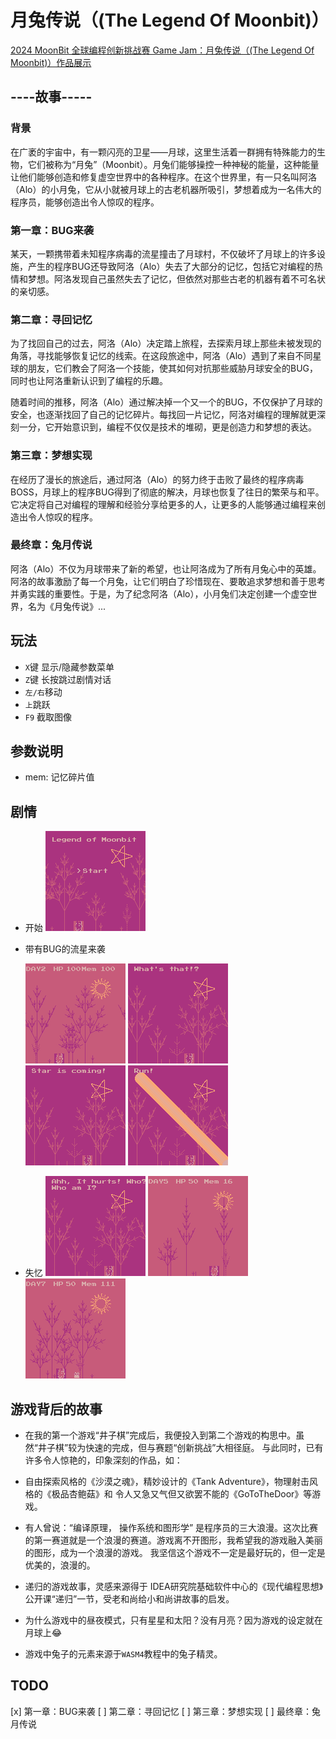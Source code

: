 # 月兔传说（(The Legend Of Moonbit)）

[2024 MoonBit 全球编程创新挑战赛 Game Jam：月兔传说（(The Legend Of Moonbit)）作品展示](https://www.bilibili.com/video/BV1PMU5YyEqH/?vd_source=cf756c457eb82c05c7c90fd3cf55dc19)

## ----故事-----
### 背景
在广袤的宇宙中，有一颗闪亮的卫星——月球，这里生活着一群拥有特殊能力的生物，它们被称为“月兔”（Moonbit）。月兔们能够操控一种神秘的能量，这种能量让他们能够创造和修复虚空世界中的各种程序。在这个世界里，有一只名叫阿洛（Alo）的小月兔，它从小就被月球上的古老机器所吸引，梦想着成为一名伟大的程序员，能够创造出令人惊叹的程序。

### 第一章：BUG来袭
 某天，一颗携带着未知程序病毒的流星撞击了月球村，不仅破坏了月球上的许多设施，产生的程序BUG还导致阿洛（Alo）失去了大部分的记忆，包括它对编程的热情和梦想。阿洛发现自己虽然失去了记忆，但依然对那些古老的机器有着不可名状的亲切感。

### 第二章：寻回记忆
为了找回自己的过去，阿洛（Alo）决定踏上旅程，去探索月球上那些未被发现的角落，寻找能够恢复记忆的线索。在这段旅途中，阿洛（Alo）遇到了来自不同星球的朋友，它们教会了阿洛一个技能，使其如何对抗那些威胁月球安全的BUG，同时也让阿洛重新认识到了编程的乐趣。

随着时间的推移，阿洛（Alo）通过解决掉一个又一个的BUG，不仅保护了月球的安全，也逐渐找回了自己的记忆碎片。每找回一片记忆，阿洛对编程的理解就更深刻一分，它开始意识到，编程不仅仅是技术的堆砌，更是创造力和梦想的表达。

### 第三章：梦想实现
在经历了漫长的旅途后，通过阿洛（Alo）的努力终于击败了最终的程序病毒BOSS，月球上的程序BUG得到了彻底的解决，月球也恢复了往日的繁荣与和平。它决定将自己对编程的理解和经验分享给更多的人，让更多的人能够通过编程来创造出令人惊叹的程序。


### 最终章：兔月传说
阿洛（Alo）不仅为月球带来了新的希望，也让阿洛成为了所有月兔心中的英雄。阿洛的故事激励了每一个月兔，让它们明白了珍惜现在、要敢追求梦想和善于思考并勇实践的重要性。于是，为了纪念阿洛（Alo），小月兔们决定创建一个虚空世界，名为《月兔传说》...


## 玩法

- `X`键 显示/隐藏参数菜单
- `Z`键 长按跳过剧情对话
- `左/右`移动
- `上`跳跃
- `F9` 截取图像

## 参数说明

- mem: 记忆碎片值

## 剧情

 - 开始
    ![start](start.png)

- 带有BUG的流星来袭

    ![2](2.png)
    ![3](3.png)
    ![4](4.png)
    ![5](5.png)
- 失忆
    ![6](6.png)
    ![7](7.png)
    ![8](8.png)

## 游戏背后的故事

- 在我的第一个游戏“井子棋”完成后，我便投入到第二个游戏的构思中。虽然“井子棋”较为快速的完成，但与赛题“创新挑战”大相径庭。 与此同时，已有许多令人惊艳的，印象深刻的作品，如：
- 自由探索风格的《沙漠之魂》，精妙设计的《Tank Adventure》，物理射击风格的《极品杏鲍菇》和 令人又急又气但又欲罢不能的《GoToTheDoor》等游戏。

- 有人曾说：“编译原理， 操作系统和图形学” 是程序员的三大浪漫。这次比赛的第一赛道就是一个浪漫的赛道。游戏离不开图形，我希望我的游戏融入美丽的图形，成为一个浪漫的游戏。 我坚信这个游戏不一定是最好玩的，但一定是优美的，浪漫的。

- 递归的游戏故事，灵感来源得于 IDEA研究院基础软件中心的《现代编程思想》公开课“递归”一节，受老和尚给小和尚讲故事的启发。

- 为什么游戏中的昼夜模式，只有星星和太阳？没有月亮？因为游戏的设定就在月球上😂

- 游戏中兔子的元素来源于`WASM4`教程中的兔子精灵。






## TODO

[x] 第一章：BUG来袭
[ ] 第二章：寻回记忆
[ ] 第三章：梦想实现
[ ] 最终章：兔月传说